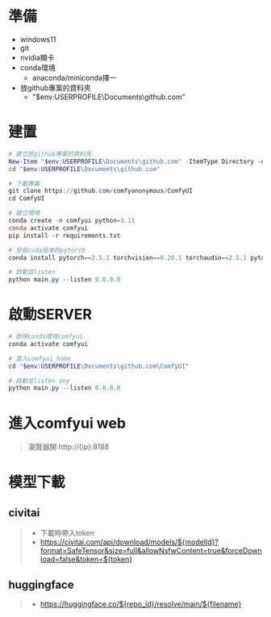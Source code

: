 # 準備
* windows11
* git
* nvidia顯卡
* conda環境
  * anaconda/miniconda擇一
* 放github專案的資料夾
  * "$env:USERPROFILE\Documents\github.com"



# 建置
```ps1
# 建立放github專案的資料夾
New-Item "$env:USERPROFILE\Documents\github.com" -ItemType Directory -ea 0
cd "$env:USERPROFILE\Documents\github.com"

# 下載專案
git clone https://github.com/comfyanonymous/ComfyUI
cd ComfyUI

# 建立環境
conda create -n comfyui python=3.11
conda activate comfyui
pip install -r requirements.txt

# 安裝cuda版本的pytorch
conda install pytorch==2.5.1 torchvision==0.20.1 torchaudio==2.5.1 pytorch-cuda=12.1 -c pytorch -c nvidia

# 啟動並listen
python main.py --listen 0.0.0.0
```



# 啟動SERVER
```ps1
# 啟用conda環境comfyui
conda activate comfyui

# 進入comfyui_home
cd "$env:USERPROFILE\Documents\github.com\ComfyUI"

# 啟動並listen any
python main.py --listen 0.0.0.0
```

# 進入comfyui web
> 瀏覽器開 http://{ip}:8188

# 模型下載
## civitai
> * 下載時帶入token
> * https://civitai.com/api/download/models/${modelId}?format=SafeTensor&size=full&allowNsfwContent=true&forceDownload=false&token=${token}

## huggingface
> * https://huggingface.co/${repo_id}/resolve/main/${filename}
